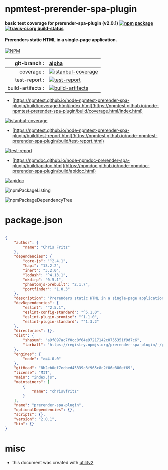 # npmtest-prerender-spa-plugin

#### basic test coverage for  prerender-spa-plugin (v2.0.1)  [![npm package](https://img.shields.io/npm/v/npmtest-prerender-spa-plugin.svg?style=flat-square)](https://www.npmjs.org/package/npmtest-prerender-spa-plugin) [![travis-ci.org build-status](https://api.travis-ci.org/npmtest/node-npmtest-prerender-spa-plugin.svg)](https://travis-ci.org/npmtest/node-npmtest-prerender-spa-plugin)

#### Prerenders static HTML in a single-page application.

[![NPM](https://nodei.co/npm/prerender-spa-plugin.png?downloads=true&downloadRank=true&stars=true)](https://www.npmjs.com/package/prerender-spa-plugin)

| git-branch : | [alpha](https://github.com/npmtest/node-npmtest-prerender-spa-plugin/tree/alpha)|
|--:|:--|
| coverage : | [![istanbul-coverage](https://npmtest.github.io/node-npmtest-prerender-spa-plugin/build/coverage.badge.svg)](https://npmtest.github.io/node-npmtest-prerender-spa-plugin/build/coverage.html/index.html)|
| test-report : | [![test-report](https://npmtest.github.io/node-npmtest-prerender-spa-plugin/build/test-report.badge.svg)](https://npmtest.github.io/node-npmtest-prerender-spa-plugin/build/test-report.html)|
| build-artifacts : | [![build-artifacts](https://npmtest.github.io/node-npmtest-prerender-spa-plugin/glyphicons_144_folder_open.png)](https://github.com/npmtest/node-npmtest-prerender-spa-plugin/tree/gh-pages/build)|

- [https://npmtest.github.io/node-npmtest-prerender-spa-plugin/build/coverage.html/index.html](https://npmtest.github.io/node-npmtest-prerender-spa-plugin/build/coverage.html/index.html)

[![istanbul-coverage](https://npmtest.github.io/node-npmtest-prerender-spa-plugin/build/screenCapture.buildCi.browser.%252Ftmp%252Fbuild%252Fcoverage.lib.html.png)](https://npmtest.github.io/node-npmtest-prerender-spa-plugin/build/coverage.html/index.html)

- [https://npmtest.github.io/node-npmtest-prerender-spa-plugin/build/test-report.html](https://npmtest.github.io/node-npmtest-prerender-spa-plugin/build/test-report.html)

[![test-report](https://npmtest.github.io/node-npmtest-prerender-spa-plugin/build/screenCapture.buildCi.browser.%252Ftmp%252Fbuild%252Ftest-report.html.png)](https://npmtest.github.io/node-npmtest-prerender-spa-plugin/build/test-report.html)

- [https://npmdoc.github.io/node-npmdoc-prerender-spa-plugin/build/apidoc.html](https://npmdoc.github.io/node-npmdoc-prerender-spa-plugin/build/apidoc.html)

[![apidoc](https://npmdoc.github.io/node-npmdoc-prerender-spa-plugin/build/screenCapture.buildCi.browser.%252Ftmp%252Fbuild%252Fapidoc.html.png)](https://npmdoc.github.io/node-npmdoc-prerender-spa-plugin/build/apidoc.html)

![npmPackageListing](https://npmtest.github.io/node-npmtest-prerender-spa-plugin/build/screenCapture.npmPackageListing.svg)

![npmPackageDependencyTree](https://npmtest.github.io/node-npmtest-prerender-spa-plugin/build/screenCapture.npmPackageDependencyTree.svg)



# package.json

```json

{
    "author": {
        "name": "Chris Fritz"
    },
    "dependencies": {
        "core-js": "^2.4.1",
        "hapi": "13.2.2",
        "inert": "3.2.0",
        "lodash": "^4.13.1",
        "mkdirp": "0.5.1",
        "phantomjs-prebuilt": "2.1.7",
        "portfinder": "1.0.3"
    },
    "description": "Prerenders static HTML in a single-page application.",
    "devDependencies": {
        "eslint": "^2.5.1",
        "eslint-config-standard": "^5.1.0",
        "eslint-plugin-promise": "^1.1.0",
        "eslint-plugin-standard": "^1.3.2"
    },
    "directories": {},
    "dist": {
        "shasum": "a9f897ac7f0cc8f64e97217142c0755351f9d7c6",
        "tarball": "https://registry.npmjs.org/prerender-spa-plugin/-/prerender-spa-plugin-2.0.1.tgz"
    },
    "engines": {
        "node": ">=4.0.0"
    },
    "gitHead": "8b2eb0ef7ecbed45839c3f965c8c2f06e880ef69",
    "license": "MIT",
    "main": "index.js",
    "maintainers": [
        {
            "name": "chrisvfritz"
        }
    ],
    "name": "prerender-spa-plugin",
    "optionalDependencies": {},
    "scripts": {},
    "version": "2.0.1",
    "bin": {}
}
```



# misc
- this document was created with [utility2](https://github.com/kaizhu256/node-utility2)
